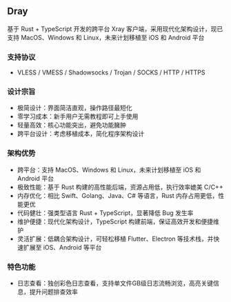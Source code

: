 ## Dray

基于 Rust + TypeScript 开发的跨平台 Xray 客户端，采用现代化架构设计，现已支持 MacOS、Windows 和 Linux，未来计划移植至 iOS 和 Android 平台

### 支持协议

- VLESS / VMESS / Shadowsocks / Trojan / SOCKS / HTTP / HTTPS

### 设计宗旨

- 极简设计：界面简洁直观，操作路径最短化
- 零学习成本：新手用户无需教程即可上手使用
- 轻量高效：核心功能突出，避免功能臃肿
- 跨平台设计：考虑移植成本，简化程序架构设计

### 架构优势

- 跨平台：支持 MacOS、Windows 和 Linux，未来计划移植至 iOS 和 Android 平台
- 极致性能：基于 Rust 构建的高性能后端，资源占用低，执行效率媲美 C/C++
- 内存优化：相比 Swift、Golang、Java、C# 等语言，Rust 内存占用更低，性能更优
- 代码健壮：强类型语言 Rust + TypeScript，显著降低 Bug 发生率
- 维护便捷：现代化架构设计，TypeScript 构建前端，保证高效开发和便捷维护
- 灵活扩展：低耦合架构设计，可轻松移植 Flutter、Electron 等技术栈，并快速扩展至 iOS、Android 等平台

### 特色功能

- 日志查看：独创彩色日志查看，支持单文件GB级日志流畅浏览，高亮关键信息，提升问题排查效率
